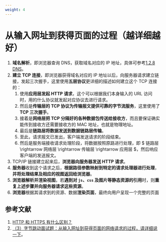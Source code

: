 ```yaml
---
weight: 4
---
```


# 从输入网址到获得页面的过程（越详细越好）

1. **域名解析**，即浏览器查询 DNS，获取域名对应的 IP 地址，具体可参考[1.2.8 DNS](https://notebook.grayson.top/project-26/doc-796)。
2. **建立 TCP 连接**，即浏览器获得域名对应的 IP 地址以后，向服务器请求建立链接，发起三次握手，这里使用**五层协议**更详细的描述如何建立这个 TCP 连接的：
   1. 使用**应用层发起 HTTP 请求**，这个可以根据我们本身输入的 URL 访问时，用的什么协议就发起对应协议去进行请求。
   2. 然后是**传输层的 TCP 协议为传输报文提供可靠的字节流服务**，这里使用了**TCP 三次握手**。
   3. 接着是**网络层把 TCP 分隔好的各种数据包传送给接收方**，而且要保证确实能传到接收方还需要接收方的 MAC 地址，也就是物理地址。
   4. 最后是**链路层将数据发送到数据链路层传输**。
   5. 至此，请求报文已发出，客户端发送请求的阶段结束。
   6. 然后是服务端接收请求处理阶段，将数据按照原路进行处理，即 $ 链路层 \rightarrow 网络层 \rightarrow 传输层 \rightarrow 应用层 $，然后响应客户端的发送报文。
3. TCP/IP 链接建立起来后，**浏览器向服务器发送 HTTP 请求**。
4. **服务器**收到这个请求之后，**根据路径参数映射到特定的请求处理器进行处理**，**并将处理结果及相应的视图返回给浏览器**。
5. **浏览器解析并渲染视图**，若**遇到对 `js`、`css` 及图片等静态资源的引用**时，则**重复上述步骤并向服务器请求这些资源**。
6. **浏览器**根据其请求到的资源、数据**渲染页面**，最终向用户呈现一个完整的页面

## 参考文献

1. [HTTP 和 HTTPS 有什么区别？](https://github.com/wolverinn/Waking-Up/blob/master/Computer%20Network.md#HTTP%E5%92%8CHTTPS%E6%9C%89%E4%BB%80%E4%B9%88%E5%8C%BA%E5%88%AB)
2. [（3）字节跳动面试题：从输入网址到获得页面的网络请求的过程，请详细说一下](https://blog.csdn.net/qq_36520235/article/details/82559847)。
